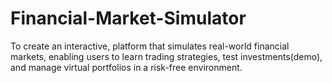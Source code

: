 # Financial-Market-Simulator
To create an interactive, platform that simulates real-world financial markets, enabling users to learn trading strategies, test investments(demo), and manage virtual portfolios in a risk-free environment.
